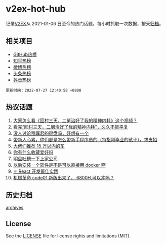 # v2ex-hot-hub

 记录[V2EX](https://www.v2ex.com/)从 2021-01-06 日至今的热门话题。每小时抓取一次数据，按天[归档](archives)。
 
 ## 相关项目

- [GitHub热榜](https://github.com/snaildev/github-hot-hub)
- [知乎热榜](https://github.com/snaildev/zhihu-hot-hub)
- [微博热榜](https://github.com/snaildev/weibo-hot-hub)
- [头条热榜](https://github.com/snaildev/toutiao-hot-hub)
- [抖音热榜](https://github.com/snaildev/douyin-hot-hub)


 `更新时间：2022-07-27 12:40:58 +0800`

## 热议话题

1. [大家怎么看《回村三天，二舅治好了我的精神内耗》这个视频？](https://www.v2ex.com/t/868893)
1. [看完“回村三天，二舅治好了我的精神内耗”，久久不能平复](https://www.v2ex.com/t/868897)
1. [没人讨论稚晖君的键盘吗，好想有一个](https://www.v2ex.com/t/868770)
1. [带新人心累，你们都是怎么带新手程序员的（特指刚毕业的孩子），求支招](https://www.v2ex.com/t/868776)
1. [大佬们推荐 15 万以内的车](https://www.v2ex.com/t/868829)
1. [你有什么收藏爱好吗](https://www.v2ex.com/t/868942)
1. [明盘吐槽一下上家公司](https://www.v2ex.com/t/868943)
1. [以后安装一个软件是不是可以直接用 docker 啊](https://www.v2ex.com/t/868799)
1. [⚛️ React 开发最佳实践](https://www.v2ex.com/t/868907)
1. [机械革命 code01 新版出来了， 6800H,可以冲吗？](https://www.v2ex.com/t/868936)

## 历史归档

[archives](archives)

## License

See the [LICENSE](LICENSE) file for license rights and limitations (MIT).
